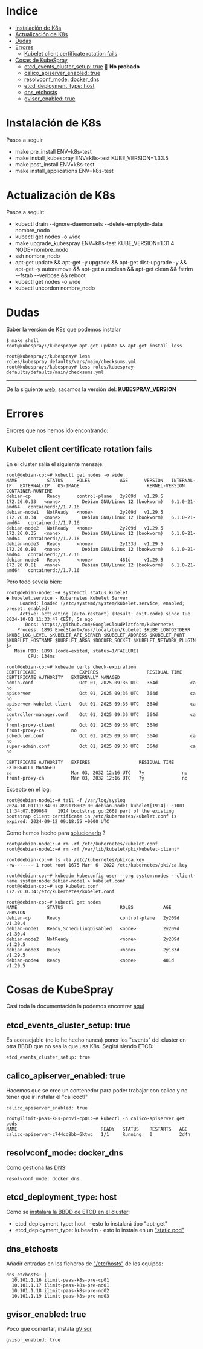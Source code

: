 # Indice


* [Instalación de K8s](#id10)
* [Actualización de K8s](#id11)
* [Dudas](#id20) 
* [Errores](#id30) 
  * [Kubelet client certificate rotation fails](#id31)
* [Cosas de KubeSpray](#id40)
  * [etcd_events_cluster_setup: true](#id41) :construction: **No probado**
  * [calico_apiserver_enabled: true](#id42)
  * [resolvconf_mode: docker_dns](#id43)
  * [etcd_deployment_type: host](#id44)
  * [dns_etchosts](#id45)
  * [gvisor_enabled: true](#id46)

# Instalación de K8s <div id='id10' />

Pasos a seguir

* make pre_install ENV=k8s-test
* make install_kubespray ENV=k8s-test KUBE_VERSION=1.33.5
* make post_install ENV=k8s-test
* make install_applications ENV=k8s-test

# Actualización de K8s <div id='id10' />

Pasos a seguir:

* kubectl drain --ignore-daemonsets --delete-emptydir-data nombre_nodo
* kubectl get nodes -o wide
* make upgrade_kubespray ENV=k8s-test KUBE_VERSION=1.31.4 NODE=nombre_nodo
* ssh nombre_nodo
* apt-get update && apt-get -y upgrade && apt-get dist-upgrade -y && apt-get -y autoremove && apt-get autoclean && apt-get clean && fstrim --fstab --verbose && reboot
* kubectl get nodes -o wide
* kubectl uncordon nombre_nodo

# Dudas <div id='id20' />

Saber la versión de K8s que podemos instalar
```
$ make shell
root@kubespray:/kubespray# apt-get update && apt-get install less

root@kubespray:/kubespray# less roles/kubespray_defaults/vars/main/checksums.yml
root@kubespray:/kubespray# less roles/kubespray-defaults/defaults/main/checksums.yml
```

---

De la siguiente [web](https://quay.io/repository/kubespray/kubespray?tab=tags&tag=latest), sacamos la versión del: **KUBESPRAY_VERSION**

# Errores <div id='id30' />

Errores que nos hemos ido encontrando:



## Kubelet client certificate rotation fails <div id='id31' />

En el cluster salía el siguiente mensaje:

```
root@debian-cp:~# kubectl get nodes -o wide
NAME           STATUS     ROLES           AGE      VERSION   INTERNAL-IP   EXTERNAL-IP   OS-IMAGE                         KERNEL-VERSION   CONTAINER-RUNTIME
debian-cp      Ready      control-plane   2y209d   v1.29.5   172.26.0.33   <none>        Debian GNU/Linux 12 (bookworm)   6.1.0-21-amd64   containerd://1.7.16
debian-node1   NotReady   <none>          2y209d   v1.29.5   172.26.0.34   <none>        Debian GNU/Linux 12 (bookworm)   6.1.0-21-amd64   containerd://1.7.16
debian-node2   NotReady   <none>          2y209d   v1.29.5   172.26.0.35   <none>        Debian GNU/Linux 12 (bookworm)   6.1.0-21-amd64   containerd://1.7.16
debian-node3   Ready      <none>          2y133d   v1.29.5   172.26.0.80   <none>        Debian GNU/Linux 12 (bookworm)   6.1.0-21-amd64   containerd://1.7.16
debian-node4   Ready      <none>          481d     v1.29.5   172.26.0.81   <none>        Debian GNU/Linux 12 (bookworm)   6.1.0-21-amd64   containerd://1.7.16
```

Pero todo seveía bien:

```
root@debian-node1:~# systemctl status kubelet
● kubelet.service - Kubernetes Kubelet Server
     Loaded: loaded (/etc/systemd/system/kubelet.service; enabled; preset: enabled)
     Active: activating (auto-restart) (Result: exit-code) since Tue 2024-10-01 11:33:47 CEST; 5s ago
       Docs: https://github.com/GoogleCloudPlatform/kubernetes
    Process: 1893 ExecStart=/usr/local/bin/kubelet $KUBE_LOGTOSTDERR $KUBE_LOG_LEVEL $KUBELET_API_SERVER $KUBELET_ADDRESS $KUBELET_PORT $KUBELET_HOSTNAME $KUBELET_ARGS $DOCKER_SOCKET $KUBELET_NETWORK_PLUGIN $>
   Main PID: 1893 (code=exited, status=1/FAILURE)
        CPU: 134ms

root@debian-cp:~# kubeadm certs check-expiration
CERTIFICATE                EXPIRES                  RESIDUAL TIME   CERTIFICATE AUTHORITY   EXTERNALLY MANAGED
admin.conf                 Oct 01, 2025 09:36 UTC   364d            ca                      no
apiserver                  Oct 01, 2025 09:36 UTC   364d            ca                      no
apiserver-kubelet-client   Oct 01, 2025 09:36 UTC   364d            ca                      no
controller-manager.conf    Oct 01, 2025 09:36 UTC   364d            ca                      no
front-proxy-client         Oct 01, 2025 09:36 UTC   364d            front-proxy-ca          no
scheduler.conf             Oct 01, 2025 09:36 UTC   364d            ca                      no
super-admin.conf           Oct 01, 2025 09:36 UTC   364d            ca                      no

CERTIFICATE AUTHORITY   EXPIRES                  RESIDUAL TIME   EXTERNALLY MANAGED
ca                      Mar 03, 2032 12:16 UTC   7y              no
front-proxy-ca          Mar 03, 2032 12:16 UTC   7y              no
```

Excepto en el log:

```
root@debian-node1:~# tail -f /var/log/syslog
2024-10-01T11:34:07.899178+02:00 debian-node1 kubelet[1914]: E1001 11:34:07.899084    1914 bootstrap.go:266] part of the existing bootstrap client certificate in /etc/kubernetes/kubelet.conf is expired: 2024-09-12 09:18:55 +0000 UTC
```

Como hemos hecho para [solucionarlo](https://kubernetes.io/docs/setup/production-environment/tools/kubeadm/troubleshooting-kubeadm/#kubelet-client-cert) ? 

```
root@debian-node1:~# rm -rf /etc/kubernetes/kubelet.conf
root@debian-node1:~# rm -rf /var/lib/kubelet/pki/kubelet-client*

root@debian-cp:~# ls -la /etc/kubernetes/pki/ca.key
-rw------- 1 root root 1675 Mar  6  2022 /etc/kubernetes/pki/ca.key

root@debian-cp:~# kubeadm kubeconfig user --org system:nodes --client-name system:node:debian-node1 > kubelet.conf
root@debian-cp:~# scp kubelet.conf 172.26.0.34:/etc/kubernetes/kubelet.conf

root@debian-cp:~# kubectl get nodes
NAME           STATUS                     ROLES           AGE      VERSION
debian-cp      Ready                      control-plane   2y209d   v1.30.4
debian-node1   Ready,SchedulingDisabled   <none>          2y209d   v1.30.4
debian-node2   NotReady                   <none>          2y209d   v1.29.5
debian-node3   Ready                      <none>          2y133d   v1.29.5
debian-node4   Ready                      <none>          481d     v1.29.5
```

# Cosas de KubeSpray <div id='id40' />

Casi toda la documentación la podemos encontrar [aquí](https://kubespray.io/)

## etcd_events_cluster_setup: true <div id='id41' />

Es aconsejable (no lo he hecho nunca) poner los "events" del cluster en otra BBDD que no sea la que usa K8s. Segirá siendo ETCD:

```
etcd_events_cluster_setup: true
```

## calico_apiserver_enabled: true <div id='id42' />

Hacemos que se cree un contenedor para poder trabajar con calico y no tener que ir instalar el "calicoctl"

```
calico_apiserver_enabled: true
```

```
root@ilimit-paas-k8s-provi-cp01:~# kubectl -n calico-apiserver get pods
NAME                               READY   STATUS    RESTARTS   AGE
calico-apiserver-c744cd8bb-6ktwc   1/1     Running   0          2d4h
```

## resolvconf_mode: docker_dns <div id='id43' />

Como gestiona las [DNS](https://kubespray.io/#/docs/advanced/dns-stack?id=resolvconf_mode):

```
resolvconf_mode: docker_dns
```

## etcd_deployment_type: host <div id='id44' />

Como se [instalará la BBDD de ETCD en el cluster](https://kubespray.io/#/docs/operations/etcd?id=deployment-types):

* etcd_deployment_type: host  - esto lo instalará tipo "apt-get"
* etcd_deployment_type: kubeadm - esto lo instala en un ["static pod"](https://kubernetes.io/docs/tasks/configure-pod-container/static-pod/)

## dns_etchosts <div id='id45' />

Añadir entradas en los ficheros de ["/etc/hosts"](https://kubespray.io/#/docs/advanced/dns-stack?id=dns_etchosts-coredns) de los equipos:

```
dns_etchosts: |
  10.101.1.16 ilimit-paas-k8s-pre-cp01
  10.101.1.17 ilimit-paas-k8s-pre-nd01 
  10.101.1.18 ilimit-paas-k8s-pre-nd02 
  10.101.1.19 ilimit-paas-k8s-pre-nd03 
```

## gvisor_enabled: true <div id='id46' />

Poco que comentar, instala [gVisor](https://gvisor.dev/)

```
gvisor_enabled: true
```
